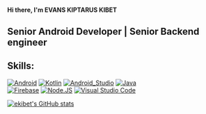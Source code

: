 #### Hi there, I'm EVANS KIPTARUS KIBET

## Senior Android Developer | Senior Backend engineer


## Skills:

[![Android](https://img.shields.io/badge/Android-3DDC84?style=for-the-badge&logo=android&logoColor=white&labelColor=101010)]()
[![Kotlin](https://img.shields.io/badge/Kotlin-0095D5?style=for-the-badge&logo=kotlin&logoColor=white&labelColor=101010)]()
[![Android_Studio](https://img.shields.io/badge/Android_Studio-3DDC84?style=for-the-badge&logo=android-studio&logoColor=white&labelColor=101010)]()
[![Java](https://img.shields.io/badge/Java-007396?style=for-the-badge&logo=java&logoColor=white&labelColor=101010)]()
</br>
[![Firebase](https://img.shields.io/badge/Firebase-FFCA28?style=for-the-badge&logo=firebase&logoColor=white&labelColor=101010)]()
[![Node.JS](https://img.shields.io/badge/Node.JS-339933?style=for-the-badge&logo=node.js&logoColor=white&labelColor=101010)]()
[![Visual Studio Code](https://img.shields.io/badge/Visual_Studio_Code-007ACC?style=for-the-badge&logo=Visual%20Studio%20Code&logoColor=white&labelColor=101010)]()



[![ekibet's GitHub stats](https://github-readme-stats.vercel.app/api?username=e-kibet&show_icons=true&theme=radical&count_private=true)](https://github.com/e-kibet)


[website]: https://ekibet.co.ke

